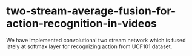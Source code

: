 # two-stream-average-fusion-for-action-recognition-in-videos
We have implemented convolutional two stream network which is fused lately at softmax layer for recognizing action from UCF101 dataset.
